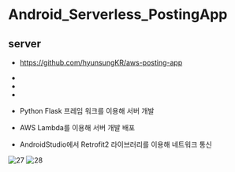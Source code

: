 # Android_Serverless_PostingApp

## server
- https://github.com/hyunsungKR/aws-posting-app
- 

-
-
- Python Flask 프레임 워크를 이용해 서버 개발
- AWS Lambda를 이용해 서버 개발 배포
- AndroidStudio에서 Retrofit2 라이브러리를 이용해 네트워크 통신

![27](https://user-images.githubusercontent.com/120348500/218681669-023c230f-9ed6-4913-a20f-fdd3355081f9.gif)
![28](https://user-images.githubusercontent.com/120348500/218681678-7de0f198-9551-4020-bf0c-a2e643efdd6c.gif)
